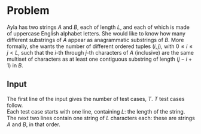 # Problem

Ayla has two strings $A$ and $B$, each of length $L$, and each of which is made of uppercase English alphabet letters. She would like to know how many different substrings of $A$ appear as anagrammatic substrings of $B$. More formally, she wants the number of different ordered tuples $(i, j)$, with $0 ≤ i ≤ j < L$, such that the $i$-th through $j$-th characters of $A$ (inclusive) are the same multiset of characters as at least one contiguous substring of length $(j - i + 1)$ in $B$.

## Input

The first line of the input gives the number of test cases, $T$. $T$ test cases follow.  
Each test case starts with one line, containing $L$: the length of the string.  
The next two lines contain one string of $L$ characters each: these are strings $A$ and $B$, in that order.
